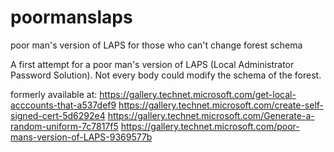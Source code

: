 # poormanslaps
poor man's version of LAPS for those who can't change forest schema

A first attempt for a poor man's version of LAPS (Local Administrator Password Solution). Not every body could modify the schema of the forest.

formerly available at:
https://gallery.technet.microsoft.com/get-local-acccounts-that-a537def9
https://gallery.technet.microsoft.com/create-self-signed-cert-5d6292e4
https://gallery.technet.microsoft.com/Generate-a-random-uniform-7c7817f5
https://gallery.technet.microsoft.com/poor-mans-version-of-LAPS-9369577b
